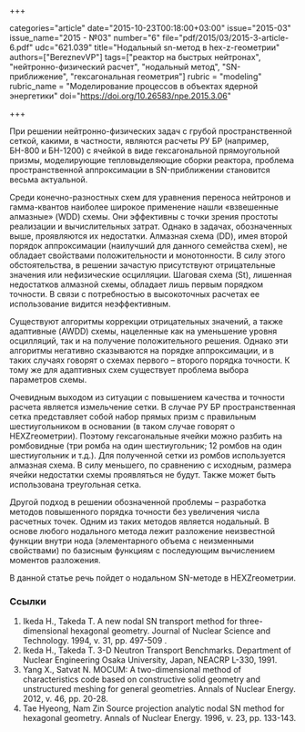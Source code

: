 +++

categories="article"
date="2015-10-23T00:18:00+03:00"
issue="2015-03"
issue_name="2015 - №03"
number="6"
file="pdf/2015/03/2015-3-article-6.pdf"
udc="621.039"
title="Нодальный sn-метод в hex-z-геометрии"
authors=["BereznevVP"]
tags=["реактор на быстрых нейтронах", "нейтронно-физический расчет", "нодальный метод", "SN-приближение", "гексагональная геометрия"]
rubric = "modeling"
rubric_name = "Моделирование процессов в объектах ядерной энергетики"
doi="https://doi.org/10.26583/npe.2015.3.06"

+++

При решении нейтронно-физических задач с грубой пространственной сеткой, какими, в частности, являются расчеты РУ БР (например, БН-800 и БН-1200) с ячейкой в виде гексагональной прямоугольной призмы, моделирующие тепловыделяющие сборки реактора, проблема пространственной аппроксимации в SN-приближении становится весьма актуальной.

Среди конечно-разностных схем для уравнения переноса нейтронов и гамма-квантов наиболее широкое применение нашли «взвешенные алмазные» (WDD) схемы. Они эффективны с точки зрения простоты реализации и вычислительных затрат. Однако в задачах, обозначенных выше, проявляются их недостатки. Алмазная схема (DD), имея второй порядок аппроксимации (наилучший для данного семейства схем), не обладает свойствами положительности и монотонности. В силу этого обстоятельства, в решении зачастую присутствуют отрицательные значения или нефизические осцилляции. Шаговая схема (St), лишенная недостатков алмазной схемы, обладает лишь первым порядком точности. В связи с потребностью в высокоточных расчетах ее использование видится неэффективным.

Существуют алгоритмы коррекции отрицательных значений, а также адаптивные (AWDD) схемы, нацеленные как на уменьшение уровня осцилляций, так и на получение положительного решения. Однако эти алгоритмы негативно сказываются на порядке аппроксимации, и в таких случаях говорят о схемах первого – второго порядка точности. К тому же для адаптивных схем существует проблема выбора параметров схемы.

Очевидным выходом из ситуации с повышением качества и точности расчета является измельчение сетки. В случае РУ БР пространственная сетка представляет собой набор прямых призм с правильным шестиугольником в основании (в таком случае говорят о HEXZгеометрии). Поэтому гексагональные ячейки можно разбить на ромбовидные (три ромба на один шестиугольник; 12 ромбов на один шестиугольник и т.д.). Для полученной сетки из ромбов используется алмазная схема. В силу меньшего, по сравнению с исходным, размера ячейки недостатки схемы проявляться не будут. Также может быть использована треугольная сетка.

Другой подход в решении обозначенной проблемы – разработка методов повышенного порядка точности без увеличения числа расчетных точек. Одним из таких методов является нодальный. В основе любого нодального метода лежит разложение неизвестной функции внутри нода (элементарного объема с неизменными свойствами) по базисным функциям с последующим вычислением моментов разложения.

В данной статье речь пойдет о нодальном SN-методе в HEXZгеометрии.

### Ссылки

1. Ikeda H., Takeda T. A new nodal SN transport method for three-dimensional hexagonal geometry. Journal of Nuclear Science and Technology. 1994, v. 31, pp. 497-509 .
2. Ikeda H., Takeda T. 3-D Neutron Transport Benchmarks. Department of Nuclear Engineering Osaka University, Japan, NEACRP L-330, 1991.
3. Yang X., Satvat N. MOCUM: A two-dimensional method of characteristics code based on constructive solid geometry and unstructured meshing for general geometries. Annals of Nuclear Energy. 2012, v. 46, pp. 20-28.
4. Tae Hyeong, Nam Zin Source projection analytic nodal SN method for hexagonal geometry. Annals of Nuclear Energy. 1996, v. 23, pp. 133-143.
